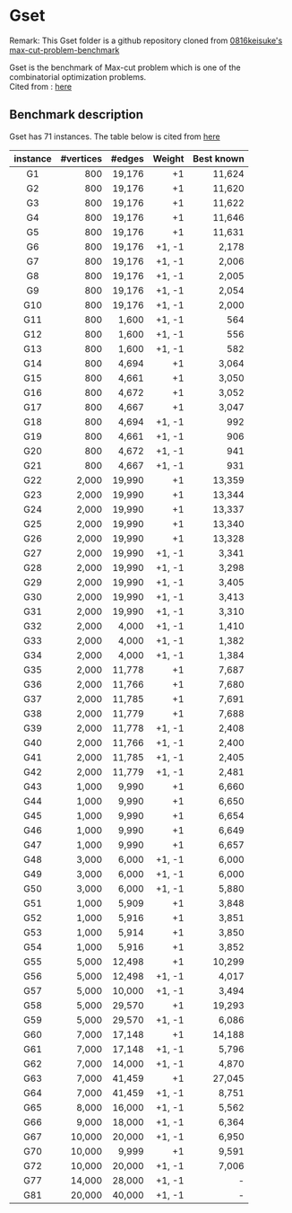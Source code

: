 # Gset

Remark: This Gset folder is a github repository cloned from [0816keisuke's max-cut-problem-benchmark](https://github.com/0816keisuke/max-cut-problem-benchmark.git)

Gset is the benchmark of Max-cut problem which is one of the combinatorial optimization problems.  
Cited from : [here](http://web.stanford.edu/~yyye/yyye/Gset/)

## Benchmark description

Gset has 71 instances.
The table below is cited from [here](https://medium.com/toshiba-sbm/benchmarking-the-max-cut-problem-on-the-simulated-bifurcation-machine-e26e1127c0b0)

| instance | #vertices | #edges | Weight | Best known |
| :-: | -: | -: | -: | -: |
| G1 | 800 | 19,176 | +1 | 11,624 |
| G2 | 800 | 19,176 | +1 | 11,620 |
| G3 | 800 | 19,176 | +1 | 11,622 |
| G4 | 800 | 19,176 | +1 | 11,646 |
| G5 | 800 | 19,176 | +1 | 11,631 |
| G6 | 800 | 19,176 | +1, -1 | 2,178 |
| G7 | 800 | 19,176 | +1, -1 | 2,006 |
| G8 | 800 | 19,176 | +1, -1 | 2,005 |
| G9 | 800 | 19,176 | +1, -1 | 2,054 |
| G10 | 800 | 19,176 | +1, -1 | 2,000 |
| G11 | 800 | 1,600 | +1, -1 | 564 |
| G12 | 800 | 1,600 | +1, -1 | 556 |
| G13 | 800 | 1,600 | +1, -1 | 582 |
| G14 | 800 | 4,694 | +1 | 3,064 |
| G15 | 800 | 4,661 | +1 | 3,050 |
| G16 | 800 | 4,672 | +1 | 3,052 |
| G17 | 800 | 4,667 | +1 | 3,047 |
| G18 | 800 | 4,694 | +1, -1 | 992 |
| G19 | 800 | 4,661 | +1, -1 | 906 |
| G20 | 800 | 4,672 | +1, -1 | 941 |
| G21 | 800 | 4,667 | +1, -1 | 931 |
| G22 | 2,000 | 19,990 | +1 | 13,359 |
| G23 | 2,000 | 19,990 | +1 | 13,344 |
| G24 | 2,000 | 19,990 | +1 | 13,337 |
| G25 | 2,000 | 19,990 | +1 | 13,340 |
| G26 | 2,000 | 19,990 | +1 | 13,328 |
| G27 | 2,000 | 19,990 | +1, -1 | 3,341 |
| G28 | 2,000 | 19,990 | +1, -1 | 3,298 |
| G29 | 2,000 | 19,990 | +1, -1 | 3,405 |
| G30 | 2,000 | 19,990 | +1, -1 | 3,413 |
| G31 | 2,000 | 19,990 | +1, -1 | 3,310 |
| G32 | 2,000 | 4,000 | +1, -1 | 1,410 |
| G33 | 2,000 | 4,000 | +1, -1 | 1,382 |
| G34 | 2,000 | 4,000 | +1, -1 | 1,384 |
| G35 | 2,000 | 11,778 | +1 | 7,687 |
| G36 | 2,000 | 11,766 | +1 | 7,680 |
| G37 | 2,000 | 11,785 | +1 | 7,691 |
| G38 | 2,000 | 11,779 | +1 | 7,688 |
| G39 | 2,000 | 11,778 | +1, -1 | 2,408 |
| G40 | 2,000 | 11,766 | +1, -1 | 2,400 |
| G41 | 2,000 | 11,785 | +1, -1 | 2,405 |
| G42 | 2,000 | 11,779 | +1, -1 | 2,481 |
| G43 | 1,000 | 9,990 | +1 | 6,660 |
| G44 | 1,000 | 9,990 | +1 | 6,650 |
| G45 | 1,000 | 9,990 | +1 | 6,654 |
| G46 | 1,000 | 9,990 | +1 | 6,649 |
| G47 | 1,000 | 9,990 | +1 | 6,657 |
| G48 | 3,000 | 6,000 | +1, -1 | 6,000 |
| G49 | 3,000 | 6,000 | +1, -1 | 6,000 |
| G50 | 3,000 | 6,000 | +1, -1 | 5,880 |
| G51 | 1,000 | 5,909 | +1 | 3,848 |
| G52 | 1,000 | 5,916 | +1 | 3,851 |
| G53 | 1,000 | 5,914 | +1 | 3,850 |
| G54 | 1,000 | 5,916 | +1 | 3,852 |
| G55 | 5,000 | 12,498 | +1 | 10,299 |
| G56 | 5,000 | 12,498 | +1, -1 | 4,017 |
| G57 | 5,000 | 10,000 | +1, -1 | 3,494 |
| G58 | 5,000 | 29,570 | +1 | 19,293 |
| G59 | 5,000 | 29,570 | +1, -1 | 6,086 |
| G60 | 7,000 | 17,148 | +1 | 14,188 |
| G61 | 7,000 | 17,148 | +1, -1 | 5,796 |
| G62 | 7,000 | 14,000 | +1, -1 | 4,870 |
| G63 | 7,000 | 41,459 | +1 | 27,045 |
| G64 | 7,000 | 41,459 | +1, -1 | 8,751 |
| G65 | 8,000 | 16,000 | +1, -1 | 5,562 |
| G66 | 9,000 | 18,000 | +1, -1 | 6,364 |
| G67 | 10,000 | 20,000 | +1, -1 | 6,950 |
| G70 | 10,000 | 9,999 | +1 | 9,591 |
| G72 | 10,000 | 20,000 | +1, -1 | 7,006 |
| G77 | 14,000 | 28,000 | +1, -1 | - |
| G81 | 20,000 | 40,000 | +1, -1 | - |
